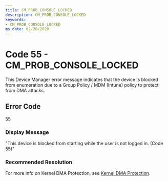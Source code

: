 ```yaml
---
title: CM_PROB_CONSOLE_LOCKED
description: CM_PROB_CONSOLE_LOCKED
keywords:
- CM_PROB_CONSOLE_LOCKED
ms.date: 02/28/2020
---
```


# Code 55 - CM_PROB_CONSOLE_LOCKED

This Device Manager error message indicates that the device is blocked from enumeration due to a Group Policy / MDM (Intune) policy to protect from DMA attacks.




## Error Code

55

### Display Message

"This device is blocked from starting while the user is not logged in. (Code 55)"


### Recommended Resolution

For more info on Kernel DMA Protection, see [Kernel DMA Protection](/windows/security/information-protection/kernel-dma-protection-for-thunderbolt).

